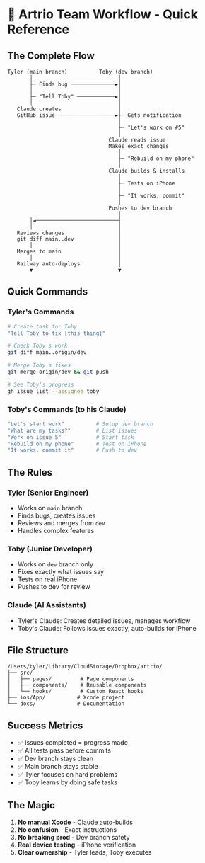 # 🚀 Artrio Team Workflow - Quick Reference

## The Complete Flow

```
Tyler (main branch)          Toby (dev branch)
       │                           │
       ├─ Finds bug ──────────────►│
       │                           │
       ├─ "Tell Toby" ────────────►│
       │                           │
   Claude creates                  │
   GitHub issue ──────────────────►├─ Gets notification
                                   │
                                   ├─ "Let's work on #5"
                                   │
                                Claude reads issue
                                Makes exact changes
                                   │
                                   ├─ "Rebuild on my phone"
                                   │
                                Claude builds & installs
                                   │
                                   ├─ Tests on iPhone
                                   │
                                   ├─ "It works, commit"
                                   │
                                Pushes to dev branch
                                   │
       │◄──────────────────────────┤
       │                           │
   Reviews changes                 │
   git diff main..dev              │
       │                           │
   Merges to main                  │
       │                           │
   Railway auto-deploys            │
       ▼                           ▼
```

## Quick Commands

### Tyler's Commands
```bash
# Create task for Toby
"Tell Toby to fix [this thing]"

# Check Toby's work
git diff main..origin/dev

# Merge Toby's fixes
git merge origin/dev && git push

# See Toby's progress
gh issue list --assignee toby
```

### Toby's Commands (to his Claude)
```bash
"Let's start work"          # Setup dev branch
"What are my tasks?"        # List issues
"Work on issue 5"           # Start task
"Rebuild on my phone"       # Test on iPhone
"It works, commit it"       # Push to dev
```

## The Rules

### Tyler (Senior Engineer)
- Works on `main` branch
- Finds bugs, creates issues
- Reviews and merges from `dev`
- Handles complex features

### Toby (Junior Developer)  
- Works on `dev` branch only
- Fixes exactly what issues say
- Tests on real iPhone
- Pushes to dev for review

### Claude (AI Assistants)
- Tyler's Claude: Creates detailed issues, manages workflow
- Toby's Claude: Follows issues exactly, auto-builds for iPhone

## File Structure
```
/Users/tyler/Library/CloudStorage/Dropbox/artrio/
├── src/
│   ├── pages/         # Page components
│   ├── components/    # Reusable components
│   └── hooks/         # Custom React hooks
├── ios/App/          # Xcode project
└── docs/             # Documentation
```

## Success Metrics
- ✅ Issues completed = progress made
- ✅ All tests pass before commits
- ✅ Dev branch stays clean
- ✅ Main branch stays stable
- ✅ Tyler focuses on hard problems
- ✅ Toby learns by doing safe tasks

## The Magic
1. **No manual Xcode** - Claude auto-builds
2. **No confusion** - Exact instructions
3. **No breaking prod** - Dev branch safety
4. **Real device testing** - iPhone verification
5. **Clear ownership** - Tyler leads, Toby executes